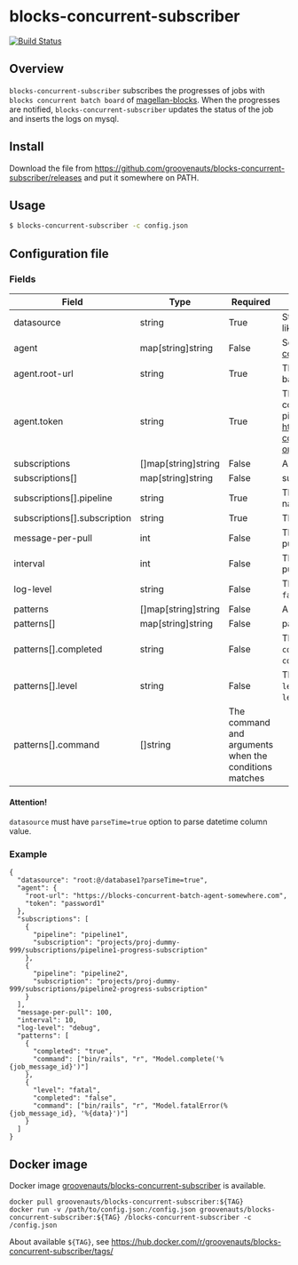 # blocks-concurrent-subscriber

[![Build Status](https://secure.travis-ci.org/groovenauts/blocks-concurrent-subscriber.png)](https://travis-ci.org/groovenauts/blocks-concurrent-subscriber)

## Overview

`blocks-concurrent-subscriber` subscribes the progresses of jobs with `blocks concurrent batch board` of [magellan-blocks](https://www.magellanic-clouds.com/blocks/).
When the progresses are notified, `blocks-concurrent-subscriber` updates the status of the job and inserts the logs on mysql.


## Install

Download the file from https://github.com/groovenauts/blocks-concurrent-subscriber/releases
and put it somewhere on PATH.

## Usage

```bash
$ blocks-concurrent-subscriber -c config.json
```

## Configuration file

### Fields

| Field      | Type   | Required | Description |
|------------|--------|----------|---------------|
| datasource | string | True     | String to connect your MySQL database like `root:@/database1?parseTime=true` |
| agent      | map[string]string | False | Settings to work with [blocks-concurrent-batch-agent](https://github.com/groovenauts/blocks-concurrent-batch-agent) |
| agent.root-url | string | True | The root URL to the blocks-concurrent-batch-agent to launch pipelines |
| agent.token    | string | True | The access token to the blocks-concurrent-batch-agent to launch pipelines. See https://github.com/groovenauts/blocks-concurrent-batch-agent#get-token-on-browser for more detail. |
| subscriptions | []map[string]string | False | Array of subscription setting |
| subscriptions[] | map[string]string | False | subscription setting |
| subscriptions[].pipeline | string | True | The pipeline name. You can set any name you like |
| subscriptions[].subscription | string | True | The full qualified subscription name |
| message-per-pull | int | False | The number of messages per one pulling. Default: 10|
| interval         | int | False | The interval time in second to next pulling. Default: 10 |
| log-level        | string | False | The one of `debug`, `info`, `warn`, `error`, `fatal`, `panic`. Default: `info` |
| patterns         | []map[string]string | False | Array of pattern setting |
| patterns[]       | map[string]string | False | pattern setting |
| patterns[].completed | string | False | The condition to match with message `completed` attribute. Match any message `completed` attribute if blank |
| patterns[].level | string | False | The condition to match with message `level` attribute. Match any message `level` attribute if blank |
| patterns[].command | []string | The command and arguments when the conditions matches |

#### Attention!

`datasource` must have `parseTime=true` option to parse datetime column value.

### Example

```
{
  "datasource": "root:@/database1?parseTime=true",
  "agent": {
    "root-url": "https://blocks-concurrent-batch-agent-somewhere.com",
    "token": "password1"
  },
  "subscriptions": [
    {
      "pipeline": "pipeline1",
      "subscription": "projects/proj-dummy-999/subscriptions/pipeline1-progress-subscription"
    },
    {
      "pipeline": "pipeline2",
      "subscription": "projects/proj-dummy-999/subscriptions/pipeline2-progress-subscription"
    }
  ],
  "message-per-pull": 100,
  "interval": 10,
  "log-level": "debug",
  "patterns": [
    {
      "completed": "true",
      "command": ["bin/rails", "r", "Model.complete('%{job_message_id}')"]
    },
    {
      "level": "fatal",
      "completed": "false",
      "command": ["bin/rails", "r", "Model.fatalError(%{job_message_id}, '%{data}')"]
    }
  ]
}
```

## Docker image

Docker image [groovenauts/blocks-concurrent-subscriber](https://hub.docker.com/r/groovenauts/blocks-concurrent-subscriber) is available.

```shell
docker pull groovenauts/blocks-concurrent-subscriber:${TAG}
docker run -v /path/to/config.json:/config.json groovenauts/blocks-concurrent-subscriber:${TAG} /blocks-concurrent-subscriber -c /config.json
```

About available `${TAG}`, see https://hub.docker.com/r/groovenauts/blocks-concurrent-subscriber/tags/



